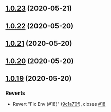 ## [1.0.23](https://github.com/intellisysdcorp/covid-safe-paths/compare/1.0.22...1.0.23) (2020-05-21)



## [1.0.22](https://github.com/intellisysdcorp/covid-safe-paths/compare/1.0.21...1.0.22) (2020-05-20)



## [1.0.21](https://github.com/intellisysdcorp/covid-safe-paths/compare/1.0.20...1.0.21) (2020-05-20)



## [1.0.20](https://github.com/intellisysdcorp/covid-safe-paths/compare/1.0.19...1.0.20) (2020-05-20)



## [1.0.19](https://github.com/intellisysdcorp/covid-safe-paths/compare/1.0.18...1.0.19) (2020-05-20)


### Reverts

* Revert "Fix Env (#18)" ([9c1a70f](https://github.com/intellisysdcorp/covid-safe-paths/commit/9c1a70f75015aedcb9a6d34f66ae7c22dbb3afab)), closes [#18](https://github.com/intellisysdcorp/covid-safe-paths/issues/18)



